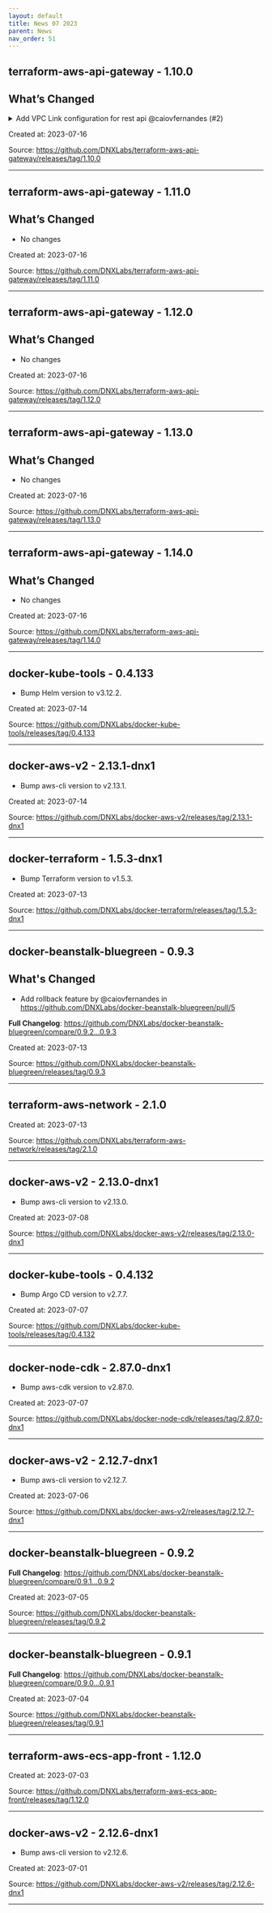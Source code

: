 ```yaml
---
layout: default
title: News 07 2023
parent: News
nav_order: 51
---
```




## terraform-aws-api-gateway - 1.10.0
## What’s Changed
<details>
  <summary>Add VPC Link configuration for rest api @caiovfernandes (#2)</summary>

   Add VPC Link configuration for rest api
</details>


Created at: 2023-07-16

<!-- TODO: Include source link to the version tag -->
Source: https://github.com/DNXLabs/terraform-aws-api-gateway/releases/tag/1.10.0

---


## terraform-aws-api-gateway - 1.11.0
## What’s Changed
* No changes


Created at: 2023-07-16

<!-- TODO: Include source link to the version tag -->
Source: https://github.com/DNXLabs/terraform-aws-api-gateway/releases/tag/1.11.0

---


## terraform-aws-api-gateway - 1.12.0
## What’s Changed
* No changes


Created at: 2023-07-16

<!-- TODO: Include source link to the version tag -->
Source: https://github.com/DNXLabs/terraform-aws-api-gateway/releases/tag/1.12.0

---


## terraform-aws-api-gateway - 1.13.0
## What’s Changed
* No changes


Created at: 2023-07-16

<!-- TODO: Include source link to the version tag -->
Source: https://github.com/DNXLabs/terraform-aws-api-gateway/releases/tag/1.13.0

---


## terraform-aws-api-gateway - 1.14.0
## What’s Changed
* No changes


Created at: 2023-07-16

<!-- TODO: Include source link to the version tag -->
Source: https://github.com/DNXLabs/terraform-aws-api-gateway/releases/tag/1.14.0

---


## docker-kube-tools - 0.4.133
- Bump Helm version to v3.12.2.

Created at: 2023-07-14

<!-- TODO: Include source link to the version tag -->
Source: https://github.com/DNXLabs/docker-kube-tools/releases/tag/0.4.133

---


## docker-aws-v2 - 2.13.1-dnx1
- Bump aws-cli version to v2.13.1.

Created at: 2023-07-14

<!-- TODO: Include source link to the version tag -->
Source: https://github.com/DNXLabs/docker-aws-v2/releases/tag/2.13.1-dnx1

---


## docker-terraform - 1.5.3-dnx1
- Bump Terraform version to v1.5.3.

Created at: 2023-07-13

<!-- TODO: Include source link to the version tag -->
Source: https://github.com/DNXLabs/docker-terraform/releases/tag/1.5.3-dnx1

---


## docker-beanstalk-bluegreen - 0.9.3
## What's Changed
* Add rollback feature by @caiovfernandes in https://github.com/DNXLabs/docker-beanstalk-bluegreen/pull/5


**Full Changelog**: https://github.com/DNXLabs/docker-beanstalk-bluegreen/compare/0.9.2...0.9.3

Created at: 2023-07-13

<!-- TODO: Include source link to the version tag -->
Source: https://github.com/DNXLabs/docker-beanstalk-bluegreen/releases/tag/0.9.3

---


## terraform-aws-network - 2.1.0


Created at: 2023-07-13

<!-- TODO: Include source link to the version tag -->
Source: https://github.com/DNXLabs/terraform-aws-network/releases/tag/2.1.0

---


## docker-aws-v2 - 2.13.0-dnx1
- Bump aws-cli version to v2.13.0.

Created at: 2023-07-08

<!-- TODO: Include source link to the version tag -->
Source: https://github.com/DNXLabs/docker-aws-v2/releases/tag/2.13.0-dnx1

---


## docker-kube-tools - 0.4.132
- Bump Argo CD version to v2.7.7.

Created at: 2023-07-07

<!-- TODO: Include source link to the version tag -->
Source: https://github.com/DNXLabs/docker-kube-tools/releases/tag/0.4.132

---


## docker-node-cdk - 2.87.0-dnx1
- Bump aws-cdk version to v2.87.0.

Created at: 2023-07-07

<!-- TODO: Include source link to the version tag -->
Source: https://github.com/DNXLabs/docker-node-cdk/releases/tag/2.87.0-dnx1

---


## docker-aws-v2 - 2.12.7-dnx1
- Bump aws-cli version to v2.12.7.

Created at: 2023-07-06

<!-- TODO: Include source link to the version tag -->
Source: https://github.com/DNXLabs/docker-aws-v2/releases/tag/2.12.7-dnx1

---


## docker-beanstalk-bluegreen - 0.9.2
**Full Changelog**: https://github.com/DNXLabs/docker-beanstalk-bluegreen/compare/0.9.1...0.9.2

Created at: 2023-07-05

<!-- TODO: Include source link to the version tag -->
Source: https://github.com/DNXLabs/docker-beanstalk-bluegreen/releases/tag/0.9.2

---


## docker-beanstalk-bluegreen - 0.9.1
**Full Changelog**: https://github.com/DNXLabs/docker-beanstalk-bluegreen/compare/0.9.0...0.9.1

Created at: 2023-07-04

<!-- TODO: Include source link to the version tag -->
Source: https://github.com/DNXLabs/docker-beanstalk-bluegreen/releases/tag/0.9.1

---


## terraform-aws-ecs-app-front - 1.12.0


Created at: 2023-07-03

<!-- TODO: Include source link to the version tag -->
Source: https://github.com/DNXLabs/terraform-aws-ecs-app-front/releases/tag/1.12.0

---


## docker-aws-v2 - 2.12.6-dnx1
- Bump aws-cli version to v2.12.6.

Created at: 2023-07-01

<!-- TODO: Include source link to the version tag -->
Source: https://github.com/DNXLabs/docker-aws-v2/releases/tag/2.12.6-dnx1

---

